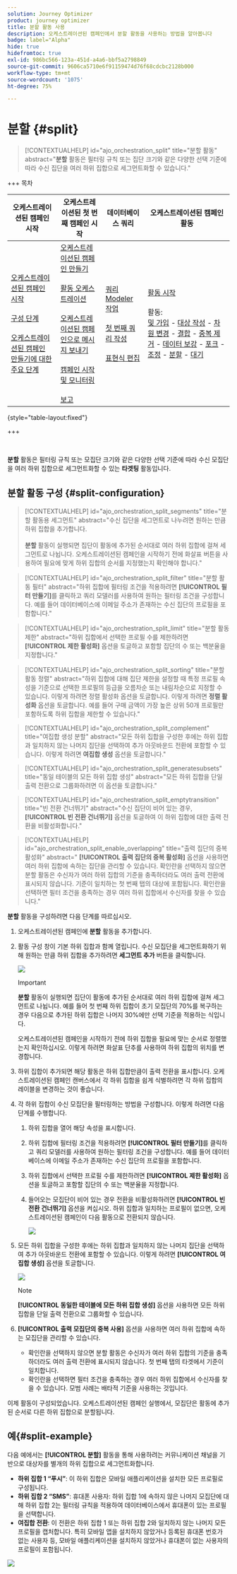 ```yaml
---
solution: Journey Optimizer
product: journey optimizer
title: 분할 활동 사용
description: 오케스트레이션된 캠페인에서 분할 활동을 사용하는 방법을 알아봅니다
badge: label="Alpha"
hide: true
hidefromtoc: true
exl-id: 986bc566-123a-451d-a4a6-bbf5a2798849
source-git-commit: 9606ca5710e6f91159474d76f68cdcbc2128b000
workflow-type: tm+mt
source-wordcount: '1075'
ht-degree: 75%

---
```


# 분할 {#split}

>[!CONTEXTUALHELP]
>id="ajo_orchestration_split"
>title="분할 활동"
>abstract="**분할** 활동은 필터링 규칙 또는 집단 크기와 같은 다양한 선택 기준에 따라 수신 집단을 여러 하위 집합으로 세그먼트화할 수 있습니다."

+++ 목차

| 오케스트레이션된 캠페인 시작 | 오케스트레이션된 첫 번째 캠페인 시작 | 데이터베이스 쿼리 | 오케스트레이션된 캠페인 활동 |
|---|---|---|---|
| [오케스트레이션된 캠페인 시작](../gs-orchestrated-campaigns.md)<br/><br/>[구성 단계](../configuration-steps.md)<br/><br/>[오케스트레이션된 캠페인 만들기에 대한 주요 단계](../gs-campaign-creation.md) | [오케스트레이션된 캠페인 만들기](../create-orchestrated-campaign.md)<br/><br/>[활동 오케스트레이션](../orchestrate-activities.md)<br/><br/>[오케스트레이션된 캠페인으로 메시지 보내기](../send-messages.md)<br/><br/>[캠페인 시작 및 모니터링](../start-monitor-campaigns.md)<br/><br/>[보고](../reporting-campaigns.md) | [쿼리 Modeler 작업](../orchestrated-query-modeler.md)<br/><br/>[첫 번째 쿼리 작성](../build-query.md)<br/><br/>[표현식 편집](../edit-expressions.md) | [활동 시작](about-activities.md)<br/><br/>활동:<br/>[및 가입](and-join.md) - [대상 작성](build-audience.md) - [차원 변경](change-dimension.md) - [결합](combine.md) - [중복 제거](deduplication.md) - [데이터 보강](enrichment.md) - [포크](fork.md) - [조정](reconciliation.md) - [분할](split.md) - [대기](wait.md) |

{style="table-layout:fixed"}

+++

<br/>

**분할** 활동은 필터링 규칙 또는 모집단 크기와 같은 다양한 선택 기준에 따라 수신 모집단을 여러 하위 집합으로 세그먼트화할 수 있는 **타겟팅** 활동입니다.

## 분할 활동 구성 {#split-configuration}

>[!CONTEXTUALHELP]
>id="ajo_orchestration_split_segments"
>title="분할 활동용 세그먼트"
>abstract="수신 집단을 세그먼트로 나누려면 원하는 만큼 하위 집합을 추가합니다.<br/></br>**분할** 활동이 실행되면 집단이 활동에 추가된 순서대로 여러 하위 집합에 걸쳐 세그먼트로 나뉩니다. 오케스트레이션된 캠페인을 시작하기 전에 화살표 버튼을 사용하여 필요에 맞게 하위 집합의 순서를 지정했는지 확인해야 합니다."

>[!CONTEXTUALHELP]
>id="ajo_orchestration_split_filter"
>title="분할 활동 필터"
>abstract="하위 집합에 필터링 조건을 적용하려면 **[!UICONTROL 필터 만들기]**&#x200B;를 클릭하고 쿼리 모델러를 사용하여 원하는 필터링 조건을 구성합니다. 예를 들어 데이터베이스에 이메일 주소가 존재하는 수신 집단의 프로필을 포함합니다."

>[!CONTEXTUALHELP]
>id="ajo_orchestration_split_limit"
>title="분할 활동 제한"
>abstract="하위 집합에서 선택한 프로필 수를 제한하려면 **[!UICONTROL 제한 활성화]** 옵션을 토글하고 포함할 집단의 수 또는 백분율을 지정합니다."

>[!CONTEXTUALHELP]
>id="ajo_orchestration_split_sorting"
>title="분할 활동 정렬"
>abstract="하위 집합에 대해 집단 제한을 설정할 때 특정 프로필 속성을 기준으로 선택한 프로필의 등급을 오름차순 또는 내림차순으로 지정할 수 있습니다. 이렇게 하려면 정렬 활성화 옵션을 토글합니다. 이렇게 하려면 **정렬 활성화** 옵션을 토글합니다. 예를 들어 구매 금액이 가장 높은 상위 50개 프로필만 포함하도록 하위 집합을 제한할 수 있습니다."

>[!CONTEXTUALHELP]
>id="ajo_orchestration_split_complement"
>title="여집합 생성 분할"
>abstract="모든 하위 집합을 구성한 후에는 하위 집합과 일치하지 않는 나머지 집단을 선택하여 추가 아웃바운드 전환에 포함할 수 있습니다. 이렇게 하려면 **여집합 생성** 옵션을 토글합니다."

>[!CONTEXTUALHELP]
>id="ajo_orchestration_split_generatesubsets"
>title="동일 테이블의 모든 하위 집합 생성"
>abstract="모든 하위 집합을 단일 출력 전환으로 그룹화하려면 이 옵션을 토글합니다."

>[!CONTEXTUALHELP]
>id="ajo_orchestration_split_emptytransition"
>title="빈 전환 건너뛰기"
>abstract="수신 집단이 비어 있는 경우, **[!UICONTROL 빈 전환 건너뛰기]** 옵션을 토글하여 이 하위 집합에 대한 출력 전환을 비활성화합니다."

>[!CONTEXTUALHELP]
>id="ajo_orchestration_split_enable_overlapping"
>title="출력 집단의 중복 활성화"
>abstract=" **[!UICONTROL 출력 집단의 중복 활성화]** 옵션을 사용하면 여러 하위 집합에 속하는 집단을 관리할 수 있습니다. 확인란을 선택하지 않으면 분할 활동은 수신자가 여러 하위 집합의 기준을 충족하더라도 여러 출력 전환에 표시되지 않습니다. 기준이 일치하는 첫 번째 탭의 대상에 포함됩니다. 확인란을 선택하면 필터 조건을 충족하는 경우 여러 하위 집합에서 수신자를 찾을 수 있습니다."

**분할** 활동을 구성하려면 다음 단계를 따르십시오.

1. 오케스트레이션된 캠페인에 **분할** 활동을 추가합니다.

1. 활동 구성 창이 기본 하위 집합과 함께 열립니다. 수신 모집단을 세그먼트화하기 위해 원하는 만큼 하위 집합을 추가하려면 **세그먼트 추가** 버튼을 클릭합니다.

   ![](../assets/workflow-split.png)

   >[!IMPORTANT]
   >
   >**분할** 활동이 실행되면 집단이 활동에 추가된 순서대로 여러 하위 집합에 걸쳐 세그먼트로 나뉩니다. 예를 들어 첫 번째 하위 집합이 초기 모집단의 70%를 복구하는 경우 다음으로 추가된 하위 집합은 나머지 30%에만 선택 기준을 적용하는 식입니다.
   >
   >오케스트레이션된 캠페인을 시작하기 전에 하위 집합을 필요에 맞는 순서로 정렬했는지 확인하십시오. 이렇게 하려면 화살표 단추를 사용하여 하위 집합의 위치를 변경합니다.

1. 하위 집합이 추가되면 해당 활동은 하위 집합만큼이 출력 전환을 표시합니다. 오케스트레이션된 캠페인 캔버스에서 각 하위 집합을 쉽게 식별하려면 각 하위 집합의 레이블을 변경하는 것이 좋습니다.

1. 각 하위 집합이 수신 모집단을 필터링하는 방법을 구성합니다. 이렇게 하려면 다음 단계를 수행합니다.

   1. 하위 집합을 열어 해당 속성을 표시합니다.

   1. 하위 집합에 필터링 조건을 적용하려면 **[!UICONTROL 필터 만들기]**&#x200B;를 클릭하고 쿼리 모델러를 사용하여 원하는 필터링 조건을 구성합니다. 예를 들어 데이터베이스에 이메일 주소가 존재하는 수신 집단의 프로필을 포함합니다.

   1. 하위 집합에서 선택한 프로필 수를 제한하려면 **[!UICONTROL 제한 활성화]** 옵션을 토글하고 포함할 집단의 수 또는 백분율을 지정합니다.

   1. 들어오는 모집단이 비어 있는 경우 전환을 비활성화하려면 **[!UICONTROL 빈 전환 건너뛰기]** 옵션을 켜십시오. 하위 집합과 일치하는 프로필이 없으면, 오케스트레이션된 캠페인이 다음 활동으로 전환되지 않습니다.

      ![](../assets/workflow-split-subset.png)

1. 모든 하위 집합을 구성한 후에는 하위 집합과 일치하지 않는 나머지 집단을 선택하여 추가 아웃바운드 전환에 포함할 수 있습니다. 이렇게 하려면 **[!UICONTROL 여집합 생성]** 옵션을 토글합니다.

   ![](../assets/workflow-split-complement.png)

   >[!NOTE]
   >
   >**[!UICONTROL 동일한 테이블에 모든 하위 집합 생성]** 옵션을 사용하면 모든 하위 집합을 단일 출력 전환으로 그룹화할 수 있습니다.

1. **[!UICONTROL 출력 모집단의 중복 사용]** 옵션을 사용하면 여러 하위 집합에 속하는 모집단을 관리할 수 있습니다.

   * 확인란을 선택하지 않으면 분할 활동은 수신자가 여러 하위 집합의 기준을 충족하더라도 여러 출력 전환에 표시되지 않습니다. 첫 번째 탭의 타겟에서 기준이 일치합니다.
   * 확인란을 선택하면 필터 조건을 충족하는 경우 여러 하위 집합에서 수신자를 찾을 수 있습니다. 모범 사례는 배타적 기준을 사용하는 것입니다.

이제 활동이 구성되었습니다. 오케스트레이션된 캠페인 실행에서, 모집단은 활동에 추가된 순서로 다른 하위 집합으로 분할됩니다.

## 예{#split-example}

다음 예에서는 **[!UICONTROL 분할]** 활동을 통해 사용하려는 커뮤니케이션 채널을 기반으로 대상자를 별개의 하위 집합으로 세그먼트화합니다.

* **하위 집합 1 “푸시”**: 이 하위 집합은 모바일 애플리케이션을 설치한 모든 프로필로 구성됩니다.
* **하위 집합 2 “SMS”**: 휴대폰 사용자: 하위 집합 1에 속하지 않은 나머지 모집단에 대해 하위 집합 2는 필터링 규칙을 적용하여 데이터베이스에서 휴대폰이 있는 프로필을 선택합니다.
* **여집합 전환**: 이 전환은 하위 집합 1 또는 하위 집합 2와 일치하지 않는 나머지 모든 프로필을 캡처합니다. 특히 모바일 앱을 설치하지 않았거나 등록된 휴대폰 번호가 없는 사용자 등, 모바일 애플리케이션을 설치하지 않았거나 휴대폰이 없는 사용자의 프로필이 포함됩니다.

![](../assets/workflow-split-example.png)
